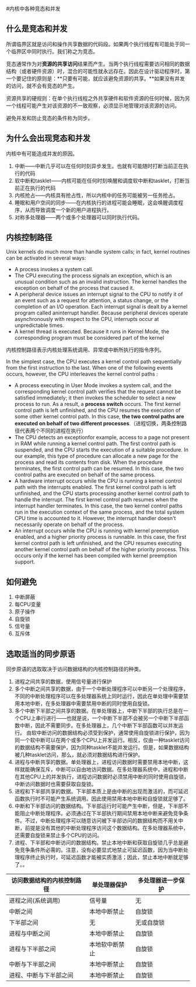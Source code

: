 #内核中各种竞态和并发

## 什么是竞态和并发

所谓临界区就是访问和操作共享数据的代码段。如果两个执行线程有可能处于同一个临界区中同时执行。我们称之为竞态。

竞态通常作为对**资源的共享访问**结果而产生。当两个执行线程需要访问相同的数据结构（或者硬件资源）时，混合的可能性就永远存在。因此在设计驱动程序时，第一个要记住的原则是：**只要有可能，就应该避免资源的共享。**如果没有并发的访问，就不会有竞态的产生。

资源共享的硬规则：在单个执行线程之外共享硬件和软件资源的任何时候，因为另一个线程可能产生对该资源的不一致观察，必须显示地管理对该资源的访问。

避免并发和防止竞态的条件称为同步。

## 为什么会出现竞态和并发

内核中有可能造成并发的原因。

1. 中断——中断几乎可以在任何时刻异步发生。也就有可能随时打断当前正在执行的代码
2. 软中断和tasklet——内核可能在任何时刻唤醒和调度软中断和tasklet，打断当前正在执行的代码
3. 内核抢占——内核具有抢占性，所以内核中的任务可能被另一任务抢占。
4. 睡眠和用户空间的同步——在内核执行的进程可能会睡眠，这会唤醒调度程序，从而导致调度一个新的用户进程执行。
5. 对称多处理器——两个或多个处理器可以同时执行代码。



## 内核控制路径

Unix kernels do much more than handle system calls; in fact, kernel routines can be activated in several ways:

- A process invokes a system call.
- The CPU executing the process signals an exception, which is an unusual condition such as an invalid instruction. The kernel handles the exception on behalf of the process that caused it.
- A peripheral device issues an interrupt signal to the CPU to notify it of an event such as a request for attention, a status change, or the completion of an I/O operation. Each interrupt signal is dealt by a kernel program called aninterrupt handler. Because peripheral devices operate asynchronously with respect to the CPU, interrupts occur at unpredictable times.
- A kernel thread is executed. Because it runs in Kernel Mode, the corresponding program must be considered part of the kernel

内核控制路径表示内核处理系统调用、异常或中断所执行的指令序列。

In the simplest case, the CPU executes a kernel control path sequentially from the first instruction to the last. When one of the following events occurs, however, the CPU interleaves the kernel control paths :

- A process executing in User Mode invokes a system call, and the corresponding kernel control path verifies that the request cannot be satisfied immediately; it then invokes the scheduler to select a new process to run. As a result, a **process switch** occurs. The first kernel control path is left unfinished, and the CPU resumes the execution of some other kernel control path. In this case, **the two control paths are executed on behalf of two different processes**.（进程切换，两条控制路径代表两个不同的进程在执行）
- The CPU detects an exceptionfor example, access to a page not present in RAM while running a
  kernel control path. The first control path is suspended, and the CPU starts the execution of a suitable procedure. In our example, this type of procedure can allocate a new page for the process and read its contents from disk. When the procedure terminates, the first control path can be resumed. In this case, the two control paths are executed on behalf of the same process.
- A hardware interrupt occurs while the CPU is running a kernel control path with the interrupts
  enabled. The first kernel control path is left unfinished, and the CPU starts processing another kernel control path to handle the interrupt. The first kernel control path resumes when the interrupt handler terminates. In this case, the two kernel control paths run in the execution context of the same process, and the total system CPU time is accounted to it. However, the interrupt handler doesn't necessarily operate on behalf of the process.
- An interrupt occurs while the CPU is running with kernel preemption enabled, and a higher priority process is runnable. In this case, the first kernel control path is left unfinished, and the CPU resumes executing another kernel control path on behalf of the higher priority process. This occurs only if the kernel has been compiled with kernel preemption support.

## 如何避免

1. 中断屏蔽
2. 每CPU变量
3. 原子操作
4. 自旋锁
5. 信号量
6. 互斥体



## 选取适当的同步原语

同步原语的选取取决于访问数据结构的内核控制路径的种类。

1.  进程之间共享的数据，使用信号量进行保护
2. 多个中断之间共享的数据，由于一个中断处理程序可以中断另一个处理程序，不同的中断处理程序可以在多处理器系统上同时运行，因此在单处理中需要禁用本地中断，在多处理器中需要禁用中断的同时使用自旋锁。
3. 多个中断下半部之间共享的数据。在单处理器上，中断下半部的执行总是在一个CPU上串行进行——也就是说，一个中断下半部不会被另一个中断下半部函数中断，因此不需要同步。在多处理器上，几个中断下半部函数可以并发运行。 由软中断访问的数据结构必须受到保护，通常使用自旋锁进行保护，因为同一个软中断可以在两个或多个CPU上并发运行。相反，仅由一种tasklet访问的数据结构不需要保护，因为同种tasklet不能并发运行。但是，如果数据结构被几种tasklet访问，那么，就必须对数据结构进行保护。
4. 进程与中断共享的数据。单处理器上，进程访问数据时需要禁用本地中断，这样就能确保互斥，中断可以自由地访问数据。在多处理器系统中，进程和中断在其他CPU上的并发执行，进程访问数据时必须禁用中断的同时使用自旋锁，中断访问数据时也需要获取自旋锁。
5. 进程和下半部共享的数据。下半部本质上是由中断的出现而激活的，而可延迟函数执行时不可能产生系统调用。因此使用禁用本地中断和自旋锁就足够了。
6. 中断和下半部访问的数据结构。下半部运行时可能产生中断，但是，下半部不能阻止中断处理程序。必须通过在下半部执行期间禁用本地中断来避免竞争条件。不过，中断处理程序可以随意访问被下半部访问的数据结构而不用关中断，前提是没有其他的中断处理程序访问这个数据结构。在多处理器系统中，还需要自旋锁来禁止多个CPU的访问。
7. 进程、下半部和中断访问的数据结构。禁止本地中断和获取自旋锁几乎总是避免竞争条件所必需的。注意，没有必要显式地禁止可延迟函数，因为当中断处理程序终止执行时，可延迟函数才能被实质激活；因此，禁止本地中断就足够了。。 

| **访问数据结构的内核控制路径** | **单处理器保护** | **多处理器进一步保护** |
| ------------------------------ | ---------------- | ---------------------- |
| 进程之间(系统调用)             | 信号量           | 无                     |
| 中断之间                       | 本地中断禁止     | 自旋锁                 |
| 下半部之间                     | 无               | 无或自旋锁             |
| 进程与中断之间                 | 本地中断禁止     | 自旋锁                 |
| 进程与下半部之间               | 本地软中断禁止   | 自旋锁                 |
| 中断与下半部之间               | 本地中断禁止     | 自旋锁                 |
| 进程、中断与下半部之间         | 本地中断禁止     | 自旋锁                 |